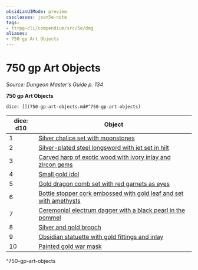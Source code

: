 ```yaml
---
obsidianUIMode: preview
cssclasses: json5e-note
tags:
- ttrpg-cli/compendium/src/5e/dmg
aliases:
- 750 gp Art Objects
---
```

# 750 gp Art Objects
*Source: Dungeon Master's Guide p. 134* 

**750 gp Art Objects**

`dice: [](750-gp-art-objects.md#^750-gp-art-objects)`

| dice: d10 | Object |
|-----------|--------|
| 1 | [Silver chalice set with moonstones](/3-Mechanics/CLI/Compendium/items/silver-chalice-set-with-moonstones.md) |
| 2 | [Silver-plated steel longsword with jet set in hilt](/3-Mechanics/CLI/Compendium/items/silver-plated-steel-longsword-with-jet-set-in-hilt.md) |
| 3 | [Carved harp of exotic wood with ivory inlay and zircon gems](/3-Mechanics/CLI/Compendium/items/carved-harp-of-exotic-wood-with-ivory-inlay-and-zircon-gems.md) |
| 4 | [Small gold idol](/3-Mechanics/CLI/Compendium/items/small-gold-idol.md) |
| 5 | [Gold dragon comb set with red garnets as eyes](/3-Mechanics/CLI/Compendium/items/gold-dragon-comb-set-with-red-garnets-as-eyes.md) |
| 6 | [Bottle stopper cork embossed with gold leaf and set with amethysts](/3-Mechanics/CLI/Compendium/items/bottle-stopper-cork-embossed-with-gold-leaf-and-set-with-amethysts.md) |
| 7 | [Ceremonial electrum dagger with a black pearl in the pommel](/3-Mechanics/CLI/Compendium/items/ceremonial-electrum-dagger-with-a-black-pearl-in-the-pommel.md) |
| 8 | [Silver and gold brooch](/3-Mechanics/CLI/Compendium/items/silver-and-gold-brooch.md) |
| 9 | [Obsidian statuette with gold fittings and inlay](/3-Mechanics/CLI/Compendium/items/obsidian-statuette-with-gold-fittings-and-inlay.md) |
| 10 | [Painted gold war mask](/3-Mechanics/CLI/Compendium/items/painted-gold-war-mask.md) |
^750-gp-art-objects
